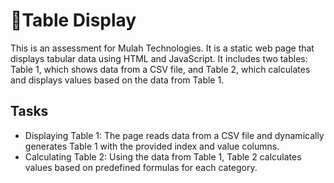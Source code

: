 # 📃Table Display

This is an assessment for Mulah Technologies. It is a static web page that displays tabular data using HTML and JavaScript. It includes two tables: Table 1, which shows data from a CSV file, and Table 2, which calculates and displays values based on the data from Table 1.


## Tasks

- Displaying Table 1: The page reads data from a CSV file and dynamically generates Table 1 with the provided index and value columns.
- Calculating Table 2: Using the data from Table 1, Table 2 calculates values based on predefined formulas for each category.
